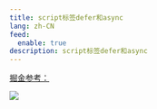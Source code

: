 ```yaml
---
title: script标签defer和async
lang: zh-CN
feed:
  enable: true
description: script标签defer和async
---
```


[掘金参考：](https://juejin.cn/post/6894629999215640583)

<p align="left">
    <img src="/AA_mdPics/async.png" />
</p>

